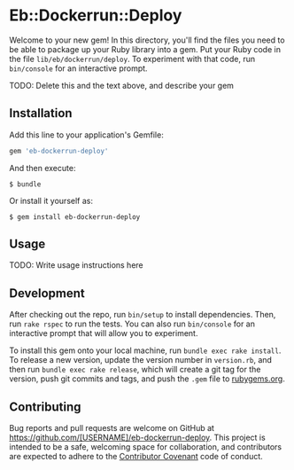 # Eb::Dockerrun::Deploy

Welcome to your new gem! In this directory, you'll find the files you need to be able to package up your Ruby library into a gem. Put your Ruby code in the file `lib/eb/dockerrun/deploy`. To experiment with that code, run `bin/console` for an interactive prompt.

TODO: Delete this and the text above, and describe your gem

## Installation

Add this line to your application's Gemfile:

```ruby
gem 'eb-dockerrun-deploy'
```

And then execute:

    $ bundle

Or install it yourself as:

    $ gem install eb-dockerrun-deploy

## Usage

TODO: Write usage instructions here

## Development

After checking out the repo, run `bin/setup` to install dependencies. Then, run `rake rspec` to run the tests. You can also run `bin/console` for an interactive prompt that will allow you to experiment.

To install this gem onto your local machine, run `bundle exec rake install`. To release a new version, update the version number in `version.rb`, and then run `bundle exec rake release`, which will create a git tag for the version, push git commits and tags, and push the `.gem` file to [rubygems.org](https://rubygems.org).

## Contributing

Bug reports and pull requests are welcome on GitHub at https://github.com/[USERNAME]/eb-dockerrun-deploy. This project is intended to be a safe, welcoming space for collaboration, and contributors are expected to adhere to the [Contributor Covenant](contributor-covenant.org) code of conduct.

